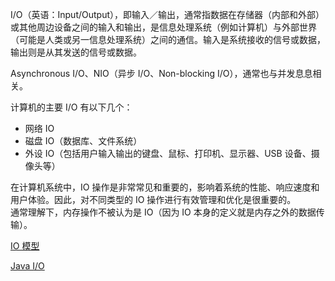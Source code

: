 I/O（英语：Input/Output），即输入／输出，通常指数据在存储器（内部和外部）或其他周边设备之间的输入和输出，是信息处理系统（例如计算机）与外部世界（可能是人类或另一信息处理系统）之间的通信。输入是系统接收的信号或数据，输出则是从其发送的信号或数据。  
  
Asynchronous I/O、NIO（异步 I/O、Non-blocking I/O），通常也与并发息息相关。  
  
计算机的主要 I/O 有以下几个：
* 网络 IO
* 磁盘 IO（数据库、文件系统）
* 外设 IO（包括用户输入输出的键盘、鼠标、打印机、显示器、USB 设备、摄像头等）
  
在计算机系统中，IO 操作是非常常见和重要的，影响着系统的性能、响应速度和用户体验。因此，对不同类型的 IO 操作进行有效管理和优化是很重要的。  
通常理解下，内存操作不被认为是 IO（因为 IO 本身的定义就是内存之外的数据传输）。  
  
[IO 模型](../../Leetcode%20Practices/system%20design/IO模型与Web服务器工作模型.md)  
  
[Java I/O](./IO(Java).md)  
